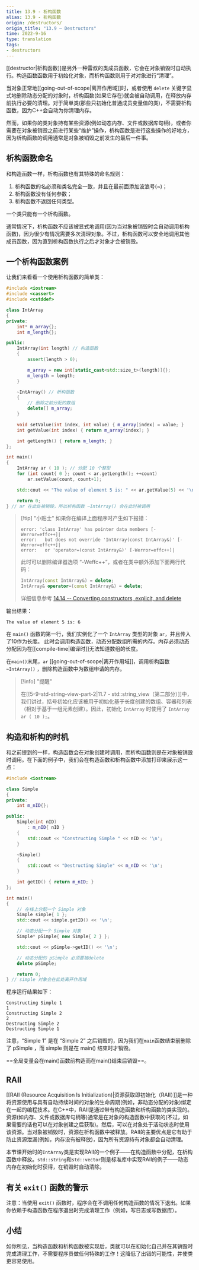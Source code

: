```yaml
---
title: 13.9 - 析构函数
alias: 13.9 - 析构函数
origin: /destructors/
origin_title: "13.9 — Destructors"
time: 2022-9-16
type: translation
tags:
- destructors
---
```


[[destructor|析构函数]]是另外一种雷叔的类成员函数，它会在对象销毁时自动执行。构造函数函数用于初始化对象，而析构函数则用于对对象进行“清理”。

当对象正常地[[going-out-of-scope|离开作用域]]时，或者使用 `delete` 关键字显式地删除动态分配的对象时，析构函数(如果它存在)就会被自动调用，在释放内存前执行必要的清理。对于简单类(那些只初始化普通成员变量值的类)，不需要析构函数，因为C++会自动为你清理内存。

然而，如果你的类对象持有某些资源(例如动态内存、文件或数据库句柄)，或者你需要在对象被销毁之前进行某些“维护”操作，析构函数是进行这些操作的好地方，因为析构函数的调用通常是对象被销毁之前发生的最后一件事。


## 析构函数命名

和构造函数一样，析构函数也有其特殊的命名规则：

1.  析构函数的名必须和类名完全一致，并且在最前面添加波浪号(~)；
2.  析构函数没有任何参数；
3.  析构函数不返回任何类型。

一个类只能有一个析构函数。

通常情况下，析构函数不应该被显式地调用(因为当对象被销毁时会自动调用析构函数)，因为很少有情况需要多次清理对象。不过，析构函数可以安全地调用其他成员函数，因为直到析构函数执行之后才对象才会被销毁。


## 一个析构函数案例

让我们来看看一个使用析构函数的简单类：


```cpp
#include <iostream>
#include <cassert>
#include <cstddef>

class IntArray
{
private:
	int* m_array{};
	int m_length{};

public:
	IntArray(int length) // 构造函数
	{
		assert(length > 0);

		m_array = new int[static_cast<std::size_t>(length)]{};
		m_length = length;
	}

	~IntArray() // 析构函数
	{
		// 删除之前分配的数组
		delete[] m_array;
	}

	void setValue(int index, int value) { m_array[index] = value; }
	int getValue(int index) { return m_array[index]; }

	int getLength() { return m_length; }
};

int main()
{
	IntArray ar ( 10 ); // 分配 10 个整型
	for (int count{ 0 }; count < ar.getLength(); ++count)
		ar.setValue(count, count+1);

	std::cout << "The value of element 5 is: " << ar.getValue(5) << '\n';

	return 0;
} // ar 在此处被销毁，所以析构函数 ~IntArray() 会在此时被调用
```


> [!tip] "小贴士"
> 如果你在编译上面程序时产生如下报错：
> 
> ```
> error: 'class IntArray' has pointer data members [-Werror=effc++]|
> error:   but does not override 'IntArray(const IntArray&)' [-Werror=effc++]|
> error:   or 'operator=(const IntArray&)' [-Werror=effc++]|
> ```
> 
> 此时可以删除编译器选项 “-Weffc++”，或者在类中额外添加下面两行代码：
> 
> ```cpp
> IntArray(const IntArray&) = delete;
> IntArray& operator=(const IntArray&) = delete;
> ```
> 
> 详细信息参考 [14.14 -- Converting constructors, explicit, and delete](https://www.learncpp.com/cpp-tutorial/converting-constructors-explicit-and-delete/)

输出结果：

```
The value of element 5 is: 6
```

在 `main()` 函数的第一行，我们实例化了一个 `IntArray` 类型的对象 `ar`，并且传入了10作为长度。 此时会调用构造函数，动态分配数组所需的内存。内存必须动态分配因为在[[compile-time|编译时]]无法知道数组的长度。

在`main()`末尾，`ar` [[going-out-of-scope|离开作用域]]，调用析构函数 `~IntArray()` ，删除构造函数中为数组申请的内存。

> [!info] "提醒"
> 
> 在[[5-9-std-string-view-part-2|11.7 - std::string_view（第二部分）]]中，我们讲过，括号初始化应该被用于初始化基于长度创建的数组、容器和列表（相对于基于一组元素创建）。因此，初始化 `IntArray` 时使用了 `IntArray ar ( 10 );`。

## 构造和析构的时机

和之前提到的一样，构造函数会在对象创建时调用，而析构函数则是在对象被销毁时调用。在下面的例子中，我们会在构造函数和析构函数中添加打印来展示这一点：

```cpp
#include <iostream>

class Simple
{
private:
    int m_nID{};

public:
    Simple(int nID)
        : m_nID{ nID }
    {
        std::cout << "Constructing Simple " << nID << '\n';
    }

    ~Simple()
    {
        std::cout << "Destructing Simple" << m_nID << '\n';
    }

    int getID() { return m_nID; }
};

int main()
{
    // 在栈上分配一个 Simple 对象
    Simple simple{ 1 };
    std::cout << simple.getID() << '\n';

    // 动态分配一个 Simple 对象
    Simple* pSimple{ new Simple{ 2 } };

    std::cout << pSimple->getID() << '\n';

    // 动态分配的 pSimple 必须要被delete
    delete pSimple;

    return 0;
} // simple 对象会在此处离开作用域
```


程序运行结果如下：

```
Constructing Simple 1
1
Constructing Simple 2
2
Destructing Simple 2
Destructing Simple 1
```

注意，“Simple 1” 是在 “Simple 2” 之后销毁的，因为我们在`main`函数结束前删除了 pSimple ，而 simple 则是在 main() 结束时才销毁。

==全局变量会在main()函数前构造而在main()结束后销毁==。


## RAII

[[RAII (Resource Acquisition Is Initialization)|资源获取即初始化（RAII）]]是一种将资源使用与具有自动持续时间的对象的生命周期(例如，非动态分配的对象)绑定在一起的编程技术。在C++中，RAII是通过带有构造函数和析构函数的类实现的。资源(如内存、文件或数据库句柄等)通常是在对象的构造函数中获取的(不过，如果需要的话也可以在对象创建之后获取)。然后，可以在对象处于活动状态时使用该资源。当对象被销毁时，资源在析构函数中被释放。RAII的主要优点是它有助于防止资源泄漏(例如，内存没有被释放)，因为所有资源持有对象都会自动清理。

本节课开始时的`IntArray`类是实现RAII的一个例子——在构造函数中分配，在析构函数中释放。`std::string`和`std::vector`则是标准库中实现RAII的例子——动态内存在初始化时获得，在销毁时自动清除。


## 有关 `exit()` 函数的警示

注意：当使用 `exit()` 函数时，程序会在不调用任何构造函数的情况下退出。如果你依赖于构造函数在程序退出时完成清理工作（例如，写日志或写数据库）。

## 小结

如你所见，当构造函数和析构函数被实现后，类就可以在初始化自己并在其销毁时完成清理工作，不需要程序员做任何特殊的工作！这降低了出错的可能性，并使类更容易使用。

